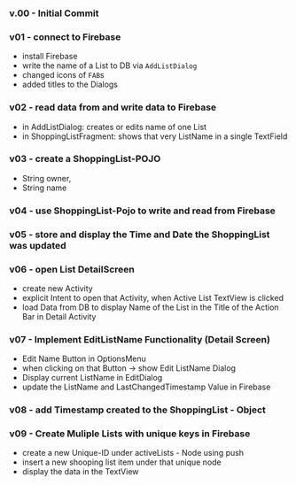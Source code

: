 ### v.00 - Initial Commit

### v01 - connect to Firebase
* install Firebase
* write the name of a List to DB via `AddListDialog`
* changed icons of `FAB`s
* added titles to the Dialogs

### v02 - read data from and write data to Firebase
* in AddListDialog: creates or edits name of one List
* in ShoppingListFragment: shows that very ListName in a single TextField

### v03 - create a ShoppingList-POJO
* String owner,
* String name

### v04 - use ShoppingList-Pojo to write and read from Firebase

### v05 - store and display the Time and Date the ShoppingList was updated

### v06 - open List DetailScreen
* create new Activity
* explicit Intent to open that Activity, when Active List TextView is clicked
* load Data from DB to display Name of the List in the Title of the Action Bar in Detail Activity

### v07 - Implement EditListName Functionality (Detail Screen)
* Edit Name Button in OptionsMenu
* when clicking on that Button -> show Edit ListName Dialog
* Display current ListName in EditDialog
* update the ListName and LastChangedTimestamp Value in Firebase

### v08 - add Timestamp created to the ShoppingList - Object

### v09 - Create Muliple Lists with unique keys in Firebase
* create a new Unique-ID under activeLists - Node using push
* insert a new shooping list item under that unique node
* display the data in the TextView